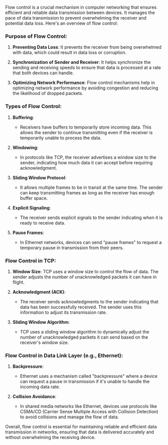 Flow control is a crucial mechanism in computer networking that ensures efficient and reliable data transmission between devices. It manages the pace of data transmission to prevent overwhelming the receiver and potential data loss. Here's an overview of flow control:

### Purpose of Flow Control:

1. **Preventing Data Loss**: It prevents the receiver from being overwhelmed with data, which could result in data loss or corruption.

2. **Synchronization of Sender and Receiver**: It helps synchronize the sending and receiving speeds to ensure that data is processed at a rate that both devices can handle.

3. **Optimizing Network Performance**: Flow control mechanisms help in optimizing network performance by avoiding congestion and reducing the likelihood of dropped packets.

### Types of Flow Control:

1. **Buffering**:
   - Receivers have buffers to temporarily store incoming data. This allows the sender to continue transmitting even if the receiver is temporarily unable to process the data.

2. **Windowing**:
   - In protocols like TCP, the receiver advertises a window size to the sender, indicating how much data it can accept before requiring acknowledgment.

3. **Sliding Window Protocol**:
   - It allows multiple frames to be in transit at the same time. The sender can keep transmitting frames as long as the receiver has enough buffer space.

4. **Explicit Signaling**:
   - The receiver sends explicit signals to the sender indicating when it is ready to receive data.

5. **Pause Frames**:
   - In Ethernet networks, devices can send "pause frames" to request a temporary pause in transmission from their peers.

### Flow Control in TCP:

1. **Window Size**: TCP uses a window size to control the flow of data. The sender adjusts the number of unacknowledged packets it can have in flight.

2. **Acknowledgment (ACK)**:
   - The receiver sends acknowledgments to the sender indicating that data has been successfully received. The sender uses this information to adjust its transmission rate.

3. **Sliding Window Algorithm**:
   - TCP uses a sliding window algorithm to dynamically adjust the number of unacknowledged packets it can send based on the receiver's window size.

### Flow Control in Data Link Layer (e.g., Ethernet):

1. **Backpressure**:
   - Ethernet uses a mechanism called "backpressure" where a device can request a pause in transmission if it's unable to handle the incoming data rate.

2. **Collision Avoidance**:
   - In shared media networks like Ethernet, devices use protocols like CSMA/CD (Carrier Sense Multiple Access with Collision Detection) to avoid collisions and manage the flow of data.

Overall, flow control is essential for maintaining reliable and efficient data transmission in networks, ensuring that data is delivered accurately and without overwhelming the receiving device.
